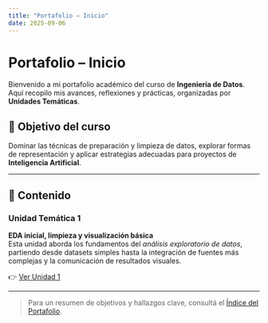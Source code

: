 ```yaml
---
title: "Portafolio – Inicio"
date: 2025-09-06
---
```


# Portafolio – Inicio

Bienvenido a mi portafolio académico del curso de **Ingeniería de Datos**.  
Aquí recopilo mis avances, reflexiones y prácticas, organizadas por **Unidades Temáticas**.

## 🎯 Objetivo del curso
Dominar las técnicas de preparación y limpieza de datos, explorar formas de representación y aplicar estrategias adecuadas para proyectos de **Inteligencia Artificial**.

---

## 📘 Contenido

### Unidad Temática 1

**EDA inicial, limpieza y visualización básica**  
Esta unidad aborda los fundamentos del *análisis exploratorio de datos*, partiendo desde datasets simples hasta la integración de fuentes más complejas y la comunicación de resultados visuales.  

👉 [Ver Unidad 1](UT1/main.md)

---

> Para un resumen de objetivos y hallazgos clave, consultá el [Índice del Portafolio](portfolio/index.md).
